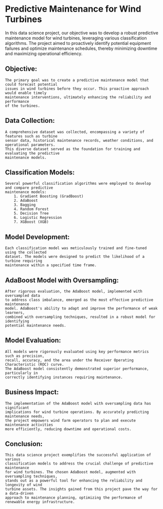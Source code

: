 # Predictive Maintenance for Wind Turbines

In this data science project, our objective was to develop a robust predictive maintenance model for wind turbines, leveraging various classification algorithms. The project aimed to proactively identify potential equipment failures and optimize maintenance schedules, thereby minimizing downtime and maximizing operational efficiency.

## Objective:
    The primary goal was to create a predictive maintenance model that could forecast potential 
    issues in wind turbines before they occur. This proactive approach would enable timely 
    maintenance interventions, ultimately enhancing the reliability and performance 
    of the turbines.

## Data Collection:
    A comprehensive dataset was collected, encompassing a variety of features such as turbine 
    sensor data, historical maintenance records, weather conditions, and operational parameters. 
    This diverse dataset served as the foundation for training and evaluating the predictive 
    maintenance models.

## Classification Models:
    Several powerful classification algorithms were employed to develop and compare predictive 
    maintenance models:
        1. Gradient Boosting (GradBoost)
        2. AdaBoost
        3. Bagging
        4. Random Forest
        5. Decision Tree
        6. Logistic Regression
        7. XGBoost (XGB)

## Model Development:
    Each classification model was meticulously trained and fine-tuned using the collected 
    dataset. The models were designed to predict the likelihood of a turbine requiring 
    maintenance within a specified time frame.

## AdaBoost Model with Oversampling:
    After rigorous evaluation, the AdaBoost model, implemented with oversampled data 
    to address class imbalance, emerged as the most effective predictive maintenance 
    model. AdaBoost's ability to adapt and improve the performance of weak learners, 
    combined with oversampling techniques, resulted in a robust model for identifying 
    potential maintenance needs.

## Model Evaluation:
    All models were rigorously evaluated using key performance metrics such as precision, 
    recall, accuracy, and the area under the Receiver Operating Characteristic (ROC) curve. 
    The AdaBoost model consistently demonstrated superior performance, particularly in 
    correctly identifying instances requiring maintenance.

## Business Impact:
    The implementation of the AdaBoost model with oversampling data has significant 
    implications for wind turbine operations. By accurately predicting maintenance needs, 
    the project empowers wind farm operators to plan and execute maintenance activities 
    more efficiently, reducing downtime and operational costs.

## Conclusion:
    This data science project exemplifies the successful application of various 
    classification models to address the crucial challenge of predictive maintenance 
    for wind turbines. The chosen AdaBoost model, augmented with oversampling techniques, 
    stands out as a powerful tool for enhancing the reliability and longevity of wind 
    turbine assets. The insights gained from this project pave the way for a data-driven 
    approach to maintenance planning, optimizing the performance of renewable energy infrastructure.

